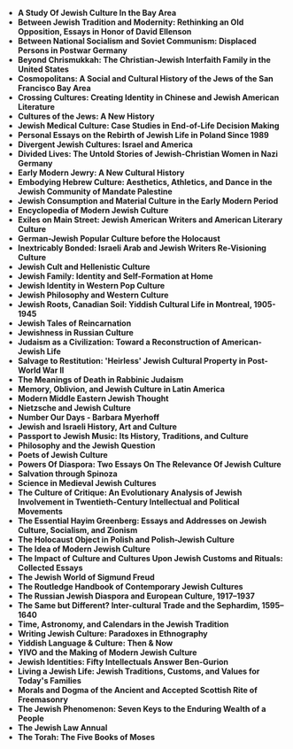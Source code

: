 
<ul>
 <li><b><a target="_blank" href="https://github.com/manjunath5496/Books-and-articles-about-Jewish-Rites-and-Customs/blob/master/jcu(1).pdf" style="text-decoration:none;">A Study Of Jewish Culture In the Bay Area</a></b></li>
 <li><b><a target="_blank" href="https://github.com/manjunath5496/Books-and-articles-about-Jewish-Rites-and-Customs/blob/master/jcu(2).pdf" style="text-decoration:none;">Between Jewish Tradition and Modernity: Rethinking an Old Opposition, Essays in Honor of David Ellenson </a></b></li>
                                <li><b><a target="_blank" href="https://github.com/manjunath5496/Books-and-articles-about-Jewish-Rites-and-Customs/blob/master/jcu(3).pdf" style="text-decoration:none;">Between National Socialism and Soviet Communism: Displaced Persons in Postwar Germany</a></b></li>
 <li><b><a target="_blank" href="https://github.com/manjunath5496/Books-and-articles-about-Jewish-Rites-and-Customs/blob/master/jcu(4).pdf" style="text-decoration:none;">Beyond Chrismukkah: The Christian-Jewish Interfaith Family in the United States </a></b></li>                              
<li><b><a target="_blank" href="https://github.com/manjunath5496/Books-and-articles-about-Jewish-Rites-and-Customs/blob/master/jcu(5).pdf" style="text-decoration:none;">Cosmopolitans: A Social and Cultural History of the Jews of the San Francisco Bay Area</a></b></li>
<li><b><a target="_blank" href="https://github.com/manjunath5496/Books-and-articles-about-Jewish-Rites-and-Customs/blob/master/jcu(6).pdf" style="text-decoration:none;">Crossing Cultures: Creating Identity in Chinese and Jewish American Literature</a></b></li>
                                <li><b><a target="_blank" href="https://github.com/manjunath5496/Books-and-articles-about-Jewish-Rites-and-Customs/blob/master/jcu(7).pdf" style="text-decoration:none;">Cultures of the Jews: A New History</a></b></li>
                                <li><b><a target="_blank" href="https://github.com/manjunath5496/Books-and-articles-about-Jewish-Rites-and-Customs/blob/master/jcu(8).pdf" style="text-decoration:none;">Jewish Medical Culture: Case Studies in End-of-Life Decision Making</a></b></li>      
 
 <li><b><a target="_blank" href="https://github.com/manjunath5496/Books-and-articles-about-Jewish-Rites-and-Customs/blob/master/jcu(9).pdf" style="text-decoration:none;">Personal Essays on the Rebirth of Jewish Life in Poland Since 1989 </a></b></li>                             
<li><b><a target="_blank" href="https://github.com/manjunath5496/Books-and-articles-about-Jewish-Rites-and-Customs/blob/master/jcu(10).pdf" style="text-decoration:none;">Divergent Jewish Cultures: Israel and America</a></b></li>                                
<li><b><a target="_blank" href="https://github.com/manjunath5496/Books-and-articles-about-Jewish-Rites-and-Customs/blob/master/jcu(11).pdf" style="text-decoration:none;">Divided Lives: The Untold Stories of Jewish-Christian Women in Nazi Germany</a></b></li>
                                <li><b><a target="_blank" href="https://github.com/manjunath5496/Books-and-articles-about-Jewish-Rites-and-Customs/blob/master/jcu(12).pdf" style="text-decoration:none;">Early Modern Jewry: A New Cultural History</a></b></li>
        <li><b><a target="_blank" href="https://github.com/manjunath5496/Books-and-articles-about-Jewish-Rites-and-Customs/blob/master/jcu(13).pdf" style="text-decoration:none;"> Embodying Hebrew Culture: Aesthetics, Athletics, and Dance in the Jewish Community of Mandate Palestine</a></b></li>
                                
 <li><b><a target="_blank" href="https://github.com/manjunath5496/Books-and-articles-about-Jewish-Rites-and-Customs/blob/master/jcu(14).pdf" style="text-decoration:none;">Jewish Consumption and Material Culture in the Early Modern Period</a></b></li>                              
<li><b><a target="_blank" href="https://github.com/manjunath5496/Books-and-articles-about-Jewish-Rites-and-Customs/blob/master/jcu(15).pdf" style="text-decoration:none;">Encyclopedia of Modern Jewish Culture </a></b></li>
<li><b><a target="_blank" href="https://github.com/manjunath5496/Books-and-articles-about-Jewish-Rites-and-Customs/blob/master/jcu(16).pdf" style="text-decoration:none;">Exiles on Main Street: Jewish American Writers and American Literary Culture</a></b></li>
                              
<li><b><a target="_blank" href="https://github.com/manjunath5496/Books-and-articles-about-Jewish-Rites-and-Customs/blob/master/jcu(17).pdf" style="text-decoration:none;">German-Jewish Popular Culture before the Holocaust</a></b></li>

 <li><b><a target="_blank" href="https://github.com/manjunath5496/Books-and-articles-about-Jewish-Rites-and-Customs/blob/master/jcu(18).pdf" style="text-decoration:none;">Inextricably Bonded: Israeli Arab and Jewish Writers Re-Visioning Culture</a></b></li>
 <li><b><a target="_blank" href="https://github.com/manjunath5496/Books-and-articles-about-Jewish-Rites-and-Customs/blob/master/jcu(19).pdf" style="text-decoration:none;">Jewish Cult and Hellenistic Culture  </a></b></li>
                                <li><b><a target="_blank" href="https://github.com/manjunath5496/Books-and-articles-about-Jewish-Rites-and-Customs/blob/master/jcu(20).pdf" style="text-decoration:none;"> Jewish Family: Identity and Self-Formation at Home </a></b></li>
 <li><b><a target="_blank" href="https://github.com/manjunath5496/Books-and-articles-about-Jewish-Rites-and-Customs/blob/master/jcu(21).pdf" style="text-decoration:none;">Jewish Identity in Western Pop Culture </a></b></li>                              
<li><b><a target="_blank" href="https://github.com/manjunath5496/Books-and-articles-about-Jewish-Rites-and-Customs/blob/master/jcu(22).pdf" style="text-decoration:none;">Jewish Philosophy and Western Culture </a></b></li>
<li><b><a target="_blank" href="https://github.com/manjunath5496/Books-and-articles-about-Jewish-Rites-and-Customs/blob/master/jcu(23).pdf" style="text-decoration:none;">Jewish Roots, Canadian Soil: Yiddish Cultural Life in Montreal, 1905-1945</a></b></li>
<li><b><a target="_blank" href="https://github.com/manjunath5496/Books-and-articles-about-Jewish-Rites-and-Customs/blob/master/jcu(24).pdf" style="text-decoration:none;">Jewish Tales of Reincarnation</a></b></li>                                                             
  <li><b><a target="_blank" href="https://github.com/manjunath5496/Books-and-articles-about-Jewish-Rites-and-Customs/blob/master/jcu(25).pdf" style="text-decoration:none;">Jewishness in Russian Culture </a></b></li>
 <li><b><a target="_blank" href="https://github.com/manjunath5496/Books-and-articles-about-Jewish-Rites-and-Customs/blob/master/jcu(26).pdf" style="text-decoration:none;">Judaism as a Civilization: Toward a Reconstruction of American-Jewish Life</a></b></li>
                                <li><b><a target="_blank" href="https://github.com/manjunath5496/Books-and-articles-about-Jewish-Rites-and-Customs/blob/master/jcu(27).pdf" style="text-decoration:none;">Salvage to Restitution: 'Heirless' Jewish Cultural Property in Post-World War II</a></b></li>
 <li><b><a target="_blank" href="https://github.com/manjunath5496/Books-and-articles-about-Jewish-Rites-and-Customs/blob/master/jcu(28).pdf" style="text-decoration:none;">The Meanings of Death in Rabbinic Judaism</a></b></li>                              
<li><b><a target="_blank" href="https://github.com/manjunath5496/Books-and-articles-about-Jewish-Rites-and-Customs/blob/master/jcu(29).pdf" style="text-decoration:none;">Memory, Oblivion, and Jewish Culture in Latin America</a></b></li>
<li><b><a target="_blank" href="https://github.com/manjunath5496/Books-and-articles-about-Jewish-Rites-and-Customs/blob/master/jcu(30).pdf" style="text-decoration:none;">Modern Middle Eastern Jewish Thought</a></b></li>
                                <li><b><a target="_blank" href="https://github.com/manjunath5496/Books-and-articles-about-Jewish-Rites-and-Customs/blob/master/jcu(31).pdf" style="text-decoration:none;">Nietzsche and Jewish Culture</a></b></li>
                                <li><b><a target="_blank" href="https://github.com/manjunath5496/Books-and-articles-about-Jewish-Rites-and-Customs/blob/master/jcu(32).pdf" style="text-decoration:none;">Number Our Days - Barbara Myerhoff</a></b></li>      
 
 <li><b><a target="_blank" href="https://github.com/manjunath5496/Books-and-articles-about-Jewish-Rites-and-Customs/blob/master/jcu(33).pdf" style="text-decoration:none;">Jewish and Israeli History, Art and Culture</a></b></li> 
 
  <li><b><a target="_blank" href="https://github.com/manjunath5496/Books-and-articles-about-Jewish-Rites-and-Customs/blob/master/jcu(34).pdf" style="text-decoration:none;">Passport to Jewish Music: Its History, Traditions, and Culture</a></b></li> 
  
  
  <li><b><a target="_blank" href="https://github.com/manjunath5496/Books-and-articles-about-Jewish-Rites-and-Customs/blob/master/jcu(35).pdf" style="text-decoration:none;">Philosophy and the Jewish Question</a></b></li>  
  
 <li><b><a target="_blank" href="https://github.com/manjunath5496/Books-and-articles-about-Jewish-Rites-and-Customs/blob/master/jcu(36).pdf" style="text-decoration:none;">Poets of Jewish Culture</a></b></li>
    <li><b><a target="_blank" href="https://github.com/manjunath5496/Books-and-articles-about-Jewish-Rites-and-Customs/blob/master/jcu(37).pdf" style="text-decoration:none;">Powers Of Diaspora: Two Essays On The Relevance Of Jewish Culture</a></b></li>
                                
 <li><b><a target="_blank" href="https://github.com/manjunath5496/Books-and-articles-about-Jewish-Rites-and-Customs/blob/master/jcu(38).pdf" style="text-decoration:none;">Salvation through Spinoza </a></b></li>                              
<li><b><a target="_blank" href="https://github.com/manjunath5496/Books-and-articles-about-Jewish-Rites-and-Customs/blob/master/jcu(39).pdf" style="text-decoration:none;">Science in Medieval Jewish Cultures</a></b></li>
<li><b><a target="_blank" href="https://github.com/manjunath5496/Books-and-articles-about-Jewish-Rites-and-Customs/blob/master/jcu(40).pdf" style="text-decoration:none;">The Culture of Critique: An Evolutionary Analysis of Jewish Involvement in Twentieth-Century Intellectual and Political Movements</a></b></li>
                              
<li><b><a target="_blank" href="https://github.com/manjunath5496/Books-and-articles-about-Jewish-Rites-and-Customs/blob/master/jcu(41).pdf" style="text-decoration:none;">The Essential Hayim Greenberg: Essays and Addresses on Jewish Culture, Socialism, and Zionism</a></b></li>

 <li><b><a target="_blank" href="https://github.com/manjunath5496/Books-and-articles-about-Jewish-Rites-and-Customs/blob/master/jcu(42).pdf" style="text-decoration:none;">The Holocaust Object in Polish and Polish-Jewish Culture</a></b></li>
 <li><b><a target="_blank" href="https://github.com/manjunath5496/Books-and-articles-about-Jewish-Rites-and-Customs/blob/master/jcu(43).pdf" style="text-decoration:none;">The Idea of Modern Jewish Culture </a></b></li>
                                <li><b><a target="_blank" href="https://github.com/manjunath5496/Books-and-articles-about-Jewish-Rites-and-Customs/blob/master/jcu(44).pdf" style="text-decoration:none;">The Impact of Culture and Cultures Upon Jewish Customs and Rituals: Collected Essays </a></b></li>
 <li><b><a target="_blank" href="https://github.com/manjunath5496/Books-and-articles-about-Jewish-Rites-and-Customs/blob/master/jcu(45).pdf" style="text-decoration:none;">The Jewish World of Sigmund Freud </a></b></li>                              
<li><b><a target="_blank" href="https://github.com/manjunath5496/Books-and-articles-about-Jewish-Rites-and-Customs/blob/master/jcu(46).pdf" style="text-decoration:none;">The Routledge Handbook of Contemporary Jewish Cultures </a></b></li>
<li><b><a target="_blank" href="https://github.com/manjunath5496/Books-and-articles-about-Jewish-Rites-and-Customs/blob/master/jcu(47).pdf" style="text-decoration:none;">The Russian Jewish Diaspora and European Culture, 1917–1937</a></b></li>



<li><b><a target="_blank" href="https://github.com/manjunath5496/Books-and-articles-about-Jewish-Rites-and-Customs/blob/master/jcu(48).pdf" style="text-decoration:none;">The Same but Different? Inter-cultural Trade and the Sephardim, 1595–1640</a></b></li>
 <li><b><a target="_blank" href="https://github.com/manjunath5496/Books-and-articles-about-Jewish-Rites-and-Customs/blob/master/jcu(49).pdf" style="text-decoration:none;">Time, Astronomy, and Calendars in the Jewish Tradition  </a></b></li>
                                <li><b><a target="_blank" href="https://github.com/manjunath5496/Books-and-articles-about-Jewish-Rites-and-Customs/blob/master/jcu(50).pdf" style="text-decoration:none;">Writing Jewish Culture: Paradoxes in Ethnography</a></b></li>
 
<li><b><a target="_blank" href="https://github.com/manjunath5496/Books-and-articles-about-Jewish-Rites-and-Customs/blob/master/jcu(51).pdf" style="text-decoration:none;">Yiddish Language & Culture: Then & Now</a></b></li>

<li><b><a target="_blank" href="https://github.com/manjunath5496/Books-and-articles-about-Jewish-Rites-and-Customs/blob/master/jcu(52).pdf" style="text-decoration:none;">YIVO and the Making of Modern Jewish Culture</a></b></li>
 
 
<li><b><a target="_blank" href="https://github.com/manjunath5496/Books-and-articles-about-Jewish-Rites-and-Customs/blob/master/jcu(53).pdf" style="text-decoration:none;">Jewish Identities: Fifty Intellectuals Answer Ben-Gurion</a></b></li>
 <li><b><a target="_blank" href="https://github.com/manjunath5496/Books-and-articles-about-Jewish-Rites-and-Customs/blob/master/jcu(54).pdf" style="text-decoration:none;">Living a Jewish Life: Jewish Traditions, Customs, and Values for Today's Families  </a></b></li>
                                <li><b><a target="_blank" href="https://github.com/manjunath5496/Books-and-articles-about-Jewish-Rites-and-Customs/blob/master/jcu(55).pdf" style="text-decoration:none;">Morals and Dogma of the Ancient and Accepted Scottish Rite of Freemasonry</a></b></li>
 
<li><b><a target="_blank" href="https://github.com/manjunath5496/Books-and-articles-about-Jewish-Rites-and-Customs/blob/master/jcu(56).pdf" style="text-decoration:none;">The Jewish Phenomenon: Seven Keys to the Enduring Wealth of a People</a></b></li>

<li><b><a target="_blank" href="https://github.com/manjunath5496/Books-and-articles-about-Jewish-Rites-and-Customs/blob/master/jcu(57).pdf" style="text-decoration:none;">The Jewish Law Annual</a></b></li>
  
 <li><b><a target="_blank" href="https://github.com/manjunath5496/Books-and-articles-about-Jewish-Rites-and-Customs/blob/master/jcu(58).pdf" style="text-decoration:none;">The Torah: The Five Books of Moses</a></b></li>
 
 
 </ul>
